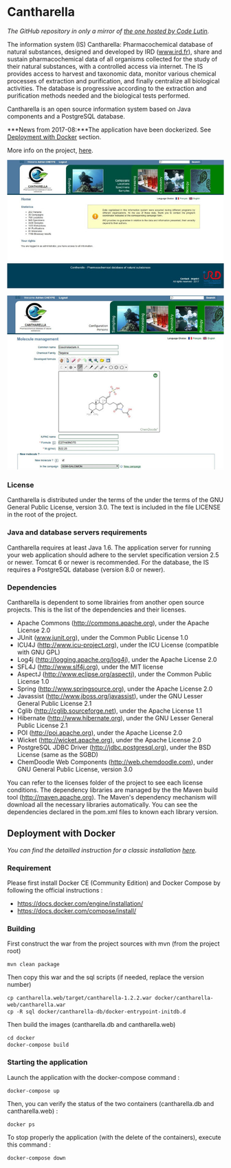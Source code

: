 # Cantharella

*The GitHub repository in only a mirror of [the one hosted by Code Lutin](https://forge.codelutin.com/projects/cantharella).*

The information system (IS) Cantharella: Pharmacochemical database of natural substances, designed and developed by 
IRD (www.ird.fr), share and sustain pharmacochemical data of all organisms collected for the study of their natural
substances, with a controlled access via internet. 
The IS provides access to harvest and taxonomic data, monitor various chemical processes of extraction and 
purification, and finally centralize all biological activities. The database is progressive according to the extraction
and purification methods needed and the biological tests performed.

Cantharella is an open source information system based on Java components and a PostgreSQL database.

***News from 2017-08:***The application have been dockerized. See [Deployment with Docker](#deployment-with-docker)
section.

More info on the project, [here](src/site/rst/index.rst).

![](src/site/resources/images/Home.jpg)

![](src/site/resources/images/Molecule.jpg)

### License

Cantharella is distributed under the terms of the under the terms of the GNU General Public License, version 3.0. The 
text is included in the file LICENSE in the root of the project.

### Java and database servers requirements

Cantharella requires at least Java 1.6. The application server for running your web application should adhere to the 
servlet specification version 2.5 or newer. Tomcat 6 or newer is recommended.
For the database, the IS requires a PostgreSQL database (version 8.0 or newer).

### Dependencies

Cantharella is dependent to some librairies from another open source projects. This is the list of the dependencies and
their licenses.
  - Apache Commons (http://commons.apache.org), under the Apache License 2.0 
  - JUnit (www.junit.org), under the Common Public License 1.0
  - ICU4J (http://www.icu-project.org), under the ICU License (compatible with GNU GPL)
  - Log4j (http://logging.apache.org/log4j), under the Apache License 2.0
  - SFL4J (http://www.slf4j.org), under the MIT license
  - AspectJ (http://www.eclipse.org/aspectj), under the Common Public License 1.0
  - Spring (http://www.springsource.org), under the Apache License 2.0
  - Javassist (http://www.jboss.org/javassist), under the GNU Lesser General Public License 2.1
  - Cglib (http://cglib.sourceforge.net), under the Apache License 1.1
  - Hibernate (http://www.hibernate.org), under the GNU Lesser General Public License 2.1
  - POI (http://poi.apache.org), under the Apache License 2.0
  - Wicket (http://wicket.apache.org), under the Apache License 2.0
  - PostgreSQL JDBC Driver (http://jdbc.postgresql.org), under the BSD License (same as the SGBD)
  - ChemDoodle Web Components (http://web.chemdoodle.com), under GNU General Public License, version 3.0

You can refer to the licenses folder of the project to see each license conditions.
The dependency libraries are managed by the the Maven build tool (http://maven.apache.org). The Maven's dependency 
mechanism will download all the necessary libraries automatically. You can see the dependencies declared in the 
pom.xml files to known each library version.

## Deployment with Docker

*You can find the detailled instruction for a classic installation [here](src/site/rst/installation.rst).*

### Requirement

Please first install Docker CE (Community Edition) and Docker Compose by following the official instructions :
 - https://docs.docker.com/engine/installation/
 - https://docs.docker.com/compose/install/

### Building

First construct the war from the project sources with mvn (from the project root)

    mvn clean package

Then copy this war and the sql scripts (if needed, replace the version number)

    cp cantharella.web/target/cantharella-1.2.2.war docker/cantharella-web/cantharella.war
    cp -R sql docker/cantharella-db/docker-entrypoint-initdb.d

Then build the images (cantharella.db and cantharella.web)

    cd docker
    docker-compose build

### Starting the application

Launch the application with the docker-compose command :

    docker-compose up

Then, you can verify the status of the two containers (cantharella.db and cantharella.web) :

    docker ps

To stop properly the application (with the delete of the containers), execute this command :

    docker-compose down

